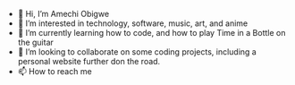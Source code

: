 - 👋 Hi, I’m Amechi Obigwe
- 👀 I’m interested in technology, software, music, art, and anime
- 🌱 I’m currently learning how to code, and how to play Time in a Bottle on the guitar
- 💞️ I’m looking to collaborate on some coding projects, including a personal website further don the road.
- 📫 How to reach me

<!---
ajobigwe7/ajobigwe7 is a ✨ special ✨ repository because its `README.md` (this file) appears on your GitHub profile.
You can click the Preview link to take a look at your changes.
--->
